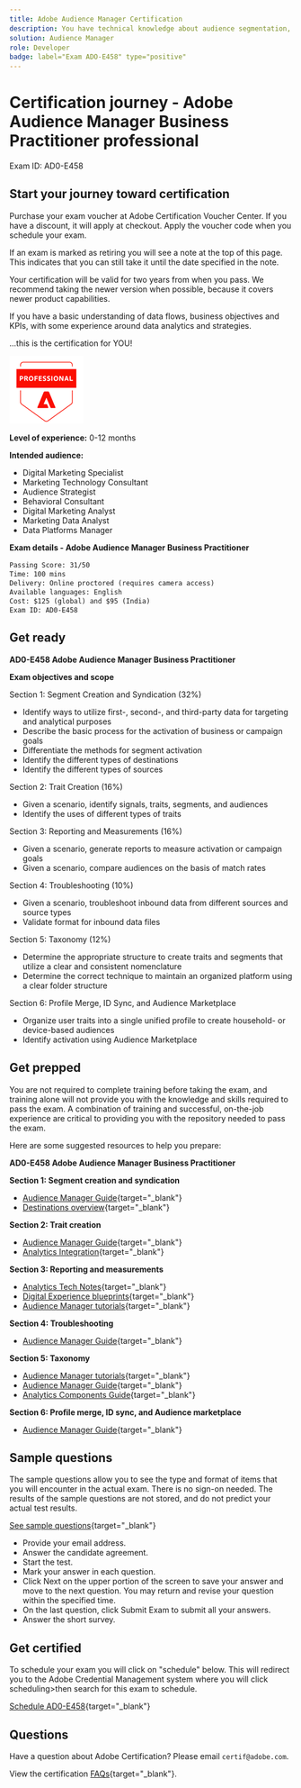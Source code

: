 ```yaml
---
title: Adobe Audience Manager Certification
description: You have technical knowledge about audience segmentation, destination exports, and activation on real time basis for unified profiles that adhere to data and privacy regulations, customer data platforms (CDP) and knowledge of Adobe Experience Platform.
solution: Audience Manager
role: Developer
badge: label="Exam ADO-E458" type="positive"
---
```

# Certification journey - Adobe Audience Manager Business Practitioner professional

Exam ID: AD0-E458

## Start your journey toward certification

Purchase your exam voucher at Adobe Certification Voucher Center. If you have a discount, it will apply at checkout. Apply the voucher code when you schedule your exam.

If an exam is marked as retiring you will see a note at the top of this page. This indicates that you can still take it until the date specified in the note. 

Your certification will be valid for two years from when you pass. We recommend taking the newer version when possible, because it covers newer product capabilities.

If you have a basic understanding of data flows, business objectives and KPIs, with some experience around data analytics and strategies.

...this is the certification for YOU!

![Certification Professional Badge](/help/certifications/assets/professional-badge-small.png)

**Level of experience:** 0-12 months

**Intended audience:**

* Digital Marketing Specialist
* Marketing Technology Consultant
* Audience Strategist
* Behavioral Consultant
* Digital Marketing Analyst
* Marketing Data Analyst
* Data Platforms Manager

**Exam details - Adobe Audience Manager Business Practitioner**

```
Passing Score: 31/50
Time: 100 mins
Delivery: Online proctored (requires camera access)
Available languages: English
Cost: $125 (global) and $95 (India)
Exam ID: AD0-E458

```

## Get ready

**AD0-E458 Adobe Audience Manager Business Practitioner**

**Exam objectives and scope**

Section 1: Segment Creation and Syndication (32%)

* Identify ways to utilize first-, second-, and third-party data for targeting and analytical purposes
* Describe the basic process for the activation of business or campaign goals
* Differentiate the methods for segment activation
* Identify the different types of destinations
* Identify the different types of sources

Section 2: Trait Creation (16%)

* Given a scenario, identify signals, traits, segments, and audiences
* Identify the uses of different types of traits

Section 3: Reporting and Measurements (16%)

* Given a scenario, generate reports to measure activation or campaign goals
* Given a scenario, compare audiences on the basis of match rates

Section 4: Troubleshooting (10%)

* Given a scenario, troubleshoot inbound data from different sources and source types
* Validate format for inbound data files

Section 5: Taxonomy (12%)

* Determine the appropriate structure to create traits and segments that utilize a clear and consistent nomenclature
* Determine the correct technique to maintain an organized platform using a clear folder structure

Section 6: Profile Merge, ID Sync, and Audience Marketplace

* Organize user traits into a single unified profile to create household- or device-based audiences
* Identify activation using Audience Marketplace

## Get prepped

You are not required to complete training before taking the exam, and training alone will not provide you with the knowledge and skills required to pass the exam. A combination of training and successful, on-the-job experience are critical to providing you with the repository needed to pass the exam.

Here are some suggested resources to help you prepare:

**AD0-E458 Adobe Audience Manager Business Practitioner**

**Section 1: Segment creation and syndication**

* [Audience Manager Guide](https://experienceleague.adobe.com/docs/audience-manager/user-guide/aam-home.html?lang=en){target="_blank"} 
* [Destinations overview](https://experienceleague.adobe.com/docs/experience-platform/destinations/home.html?lang=en){target="_blank"} 

**Section 2: Trait creation**

* [Audience Manager Guide](https://experienceleague.adobe.com/docs/audience-manager/user-guide/aam-home.html?lang=en){target="_blank"} 
* [Analytics Integration](https://experienceleague.adobe.com/docs/analytics/integration/home.html?lang=en){target="_blank"} 

**Section 3: Reporting and measurements**

* [Analytics Tech Notes](https://experienceleague.adobe.com/docs/analytics/technotes/home.html?lang=en){target="_blank"} 
* [Digital Experience blueprints](https://experienceleague.adobe.com/docs/blueprints-learn/architecture/overview.html?lang=en){target="_blank"} 
* [Audience Manager tutorials](https://experienceleague.adobe.com/docs/audience-manager-learn/tutorials/overview.html?lang=en){target="_blank"} 

**Section 4: Troubleshooting**

* [Audience Manager Guide](https://experienceleague.adobe.com/docs/audience-manager/user-guide/aam-home.html?lang=en){target="_blank"} 

**Section 5: Taxonomy**

* [Audience Manager tutorials](https://experienceleague.adobe.com/docs/audience-manager-learn/tutorials/overview.html?lang=en){target="_blank"} 
* [Audience Manager Guide](https://experienceleague.adobe.com/docs/audience-manager/user-guide/aam-home.html?lang=en){target="_blank"} 
* [Analytics Components Guide](https://experienceleague.adobe.com/docs/analytics/components/home.html?lang=en){target="_blank"} 

**Section 6: Profile merge, ID sync, and Audience marketplace**

* [Audience Manager Guide](https://experienceleague.adobe.com/docs/audience-manager/user-guide/aam-home.html?lang=en){target="_blank"} 

## Sample questions

The sample questions allow you to see the type and format of items that you will encounter in the actual exam. There is no sign-on needed. The results of the sample questions are not stored, and do not predict your actual test results.

[See sample questions](https://scorpion.caveon.com/launchpad/ad0-e458-adobe-audience-manager-business-practitioner-professional-copy-dvaivw){target="_blank"}

* Provide your email address.
* Answer the candidate agreement.
* Start the test.
* Mark your answer in each question.
* Click Next on the upper portion of the screen to save your answer and move to the next question. You may return and revise your question within the specified time.
* On the last question, click Submit Exam to submit all your answers.
* Answer the short survey.

## Get certified

To schedule your exam you will click on "schedule" below. This will redirect you to the Adobe Credential Management system where you will click scheduling>then search for this exam to schedule.

[Schedule AD0-E458](https://learning.adobe.com/api.certify.json){target="_blank"}

## Questions

Have a question about Adobe Certification? Please email `certif@adobe.com`.

View the certification [FAQs](https://solutionpartners.adobe.com/solution-partners/training_and_certification/certification/certification_faq.html#){target="_blank"}.
